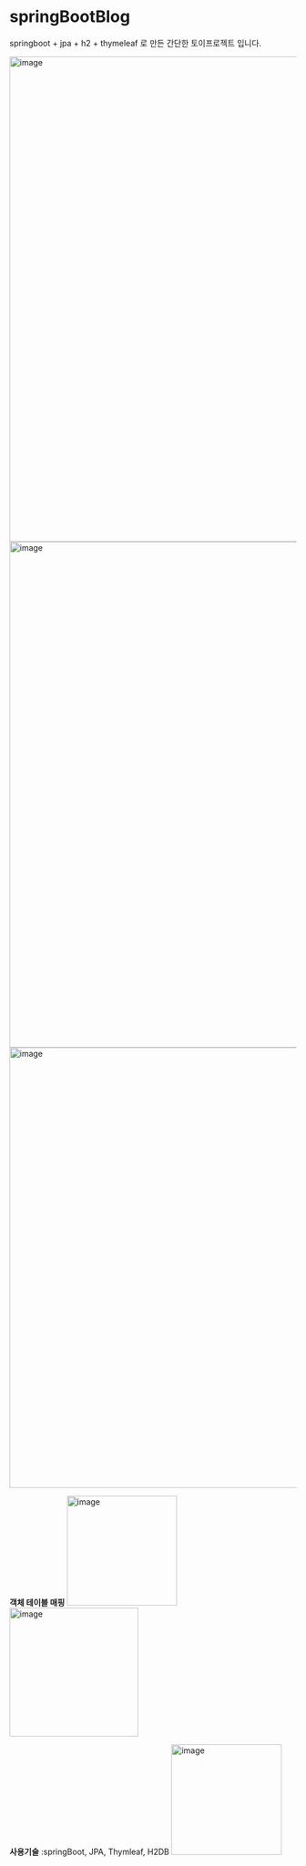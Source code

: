# springBootBlog
springboot + jpa + h2 + thymeleaf 로 만든 간단한 토이프로젝트 입니다.

<img width="853" alt="image" src="https://user-images.githubusercontent.com/93498749/159592459-cbc5c2bc-8216-4961-9a8a-582e7767ad8a.png">
<img width="889" alt="image" src="https://user-images.githubusercontent.com/93498749/159592586-7216f31a-6958-472d-b53d-3dde2dcca7cb.png">
<img width="774" alt="image" src="https://user-images.githubusercontent.com/93498749/159592503-8ff54d00-37f6-427a-a2f2-9bf27e52c0a4.png">


**객체 테이블 매핑**
<img width="193" alt="image" src="https://user-images.githubusercontent.com/93498749/159592187-ae48cf0c-2c36-4175-9e7c-019a238251df.png">
<img width="226" alt="image" src="https://user-images.githubusercontent.com/93498749/159592194-21bc9410-12ca-412b-b38e-9579f79b280e.png">

**사용기술**
:springBoot, JPA, Thymleaf, H2DB
<img width="194" alt="image" src="https://user-images.githubusercontent.com/93498749/159592245-8c7e4339-2696-4a6e-bacd-54e2fe3308c0.png">


